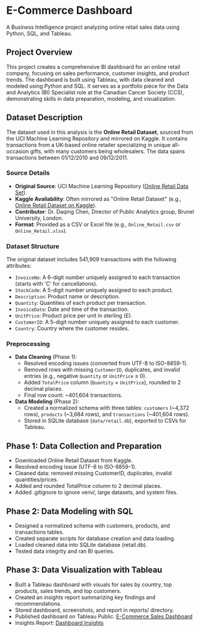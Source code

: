 # E-Commerce Dashboard

A Business Intelligence project analyzing online retail sales data using Python, SQL, and Tableau.

## Project Overview
This project creates a comprehensive BI dashboard for an online retail company, focusing on sales performance, customer insights, and product trends. The dashboard is built using Tableau, with data cleaned and modeled using Python and SQL. It serves as a portfolio piece for the Data and Analytics (BI) Specialist role at the Canadian Cancer Society (CCS), demonstrating skills in data preparation, modeling, and visualization.

## Dataset Description
The dataset used in this analysis is the **Online Retail Dataset**, sourced from the UCI Machine Learning Repository and mirrored on Kaggle. It contains transactions from a UK-based online retailer specializing in unique all-occasion gifts, with many customers being wholesalers. The data spans transactions between 01/12/2010 and 09/12/2011.

### Source Details
- **Original Source**: UCI Machine Learning Repository ([Online Retail Data Set](http://archive.ics.uci.edu/ml/datasets/online+retail)).
- **Kaggle Availability**: Often mirrored as "Online Retail Dataset" (e.g., [Online Retail Dataset on Kaggle](https://www.kaggle.com/datasets/vijayuv/onlineretail)).
- **Contributor**: Dr. Daqing Chen, Director of Public Analytics group, Brunel University, London.
- **Format**: Provided as a CSV or Excel file (e.g., `Online_Retail.csv` or `Online_Retail.xlsx`).

### Dataset Structure
The original dataset includes 541,909 transactions with the following attributes:
- `InvoiceNo`: A 6-digit number uniquely assigned to each transaction (starts with 'C' for cancellations).
- `StockCode`: A 5-digit number uniquely assigned to each product.
- `Description`: Product name or description.
- `Quantity`: Quantities of each product per transaction.
- `InvoiceDate`: Date and time of the transaction.
- `UnitPrice`: Product price per unit in sterling (£).
- `CustomerID`: A 5-digit number uniquely assigned to each customer.
- `Country`: Country where the customer resides.

### Preprocessing
- **Data Cleaning** (Phase 1):
  - Resolved encoding issues (converted from UTF-8 to ISO-8859-1).
  - Removed rows with missing `CustomerID`, duplicates, and invalid entries (e.g., negative `Quantity` or `UnitPrice` ≤ 0).
  - Added `TotalPrice` column (`Quantity` × `UnitPrice`), rounded to 2 decimal places.
  - Final row count: ~401,604 transactions.
- **Data Modeling** (Phase 2):
  - Created a normalized schema with three tables: `customers` (~4,372 rows), `products` (~3,684 rows), and `transactions` (~401,604 rows).
  - Stored in SQLite database (`data/retail.db`), exported to CSVs for Tableau.

## Phase 1: Data Collection and Preparation
- Downloaded Online Retail Dataset from Kaggle.
- Resolved encoding issue (UTF-8 to ISO-8859-1).
- Cleaned data: removed missing CustomerID, duplicates, invalid quantities/prices.
- Added and rounded TotalPrice column to 2 decimal places.
- Added .gitignore to ignore venv/, large datasets, and system files.

## Phase 2: Data Modeling with SQL
- Designed a normalized schema with customers, products, and transactions tables.
- Created separate scripts for database creation and data loading.
- Loaded cleaned data into SQLite database (retail.db).
- Tested data integrity and ran BI queries.

## Phase 3: Data Visualization with Tableau
- Built a Tableau dashboard with visuals for sales by country, top products, sales trends, and top customers.
- Created an insights report summarizing key findings and recommendations.
- Stored dashboard, screenshots, and report in reports/ directory.
- Published dashboard on Tableau Public: [E-Commerce Sales Dashboard](https://public.tableau.com/views/ecommerce-dashboard/E-CommerceSalesDashboard?:language=en-US&:sid=&:redirect=auth&:display_count=n&:origin=viz_share_link)
- Insights Report: [Dashboard Insights](reports/dashboard_insights.md)
